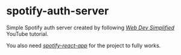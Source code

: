 # spotify-auth-server

Simple Spotify auth server created by following *[Web Dev Simplified](https://youtu.be/Xcet6msf3eE)* YouTube tutorial.

You also need *[spotify-react-app](https://github.com/Dex19/spotify-react-app)* for the project to fully works.

